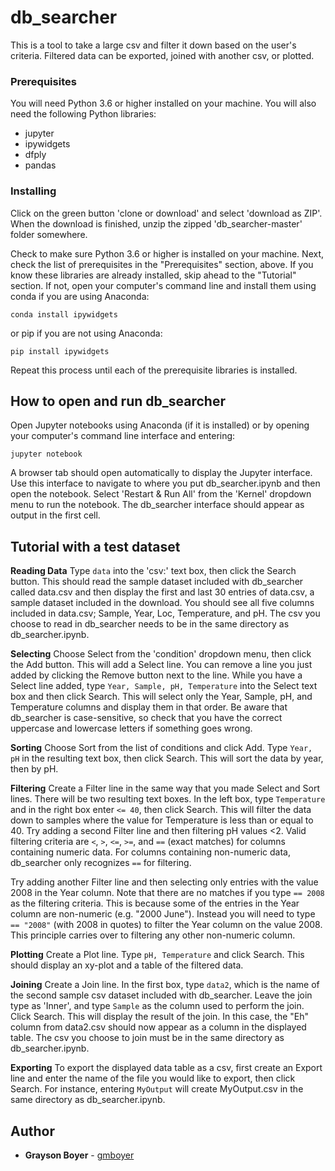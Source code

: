 # db_searcher

This is a tool to take a large csv and filter it down based on the user's criteria. Filtered data can be exported, joined with another csv, or plotted.

### Prerequisites

You will need Python 3.6 or higher installed on your machine. You will also need the following Python libraries:

- jupyter
- ipywidgets
- dfply
- pandas

### Installing

Click on the green button 'clone or download' and select 'download as ZIP'. When the download is finished, unzip the zipped 'db_searcher-master' folder somewhere.

Check to make sure Python 3.6 or higher is installed on your machine. Next, check the list of prerequisites in the "Prerequisites" section, above. If you know these libraries are already installed, skip ahead to the "Tutorial" section. If not, open your computer's command line and install them using conda if you are using Anaconda:

```
conda install ipywidgets
```

or pip if you are not using Anaconda:

```
pip install ipywidgets
```

Repeat this process until each of the prerequisite libraries is installed.

## How to open and run db_searcher

Open Jupyter notebooks using Anaconda (if it is installed) or by opening your computer's command line interface and entering:

```
jupyter notebook
```

A browser tab should open automatically to display the Jupyter interface. Use this interface to navigate to where you put db_searcher.ipynb and then open the notebook. Select 'Restart & Run All' from the 'Kernel' dropdown menu to run the notebook. The db_searcher interface should appear as output in the first cell.

## Tutorial with a test dataset

**Reading Data** Type ```data``` into the 'csv:' text box, then click the Search button. This should read the sample dataset included with db_searcher called data.csv and then display the first and last 30 entries of data.csv, a sample dataset included in the download. You should see all five columns included in data.csv; Sample, Year, Loc, Temperature, and pH. The csv you choose to read in db_searcher needs to be in the same directory as db_searcher.ipynb.

**Selecting** Choose Select from the 'condition' dropdown menu, then click the Add button. This will add a Select line. You can remove a line you just added by clicking the Remove button next to the line. While you have a Select line added, type ```Year, Sample, pH, Temperature``` into the Select text box and then click Search. This will select only the Year, Sample, pH, and Temperature columns and display them in that order. Be aware that db_searcher is case-sensitive, so check that you have the correct uppercase and lowercase letters if something goes wrong.

**Sorting** Choose Sort from the list of conditions and click Add. Type ```Year, pH``` in the resulting text box, then click Search. This will sort the data by year, then by pH.

**Filtering** Create a Filter line in the same way that you made Select and Sort lines. There will be two resulting text boxes. In the left box, type ```Temperature``` and in the right box enter ```<= 40```, then click Search. This will filter the data down to samples where the value for Temperature is less than or equal to 40. Try adding a second Filter line and then filtering pH values <2. Valid filtering criteria are ```<```, ```>```, ```<=```, ```>=```, and ```==``` (exact matches) for columns containing numeric data. For columns containing non-numeric data, db_searcher only recognizes ```==``` for filtering.

Try adding another Filter line and then selecting only entries with the value 2008 in the Year column. Note that there are no matches if you type ```== 2008``` as the filtering criteria. This is because some of the entries in the Year column are non-numeric (e.g. "2000 June"). Instead you will need to type ```== "2008"``` (with 2008 in quotes) to filter the Year column on the value 2008. This principle carries over to filtering any other non-numeric column.

**Plotting** Create a Plot line. Type ```pH, Temperature``` and click Search. This should display an xy-plot and a table of the filtered data.

**Joining** Create a Join line. In the first box, type ```data2```, which is the name of the second sample csv dataset included with db_searcher. Leave the join type as 'Inner', and type ```Sample``` as the column used to perform the join. Click Search. This will display the result of the join. In this case, the "Eh" column from data2.csv should now appear as a column in the displayed table. The csv you choose to join must be in the same directory as db_searcher.ipynb.

**Exporting** To export the displayed data table as a csv, first create an Export line and enter the name of the file you would like to export, then click Search. For instance, entering ```MyOutput``` will create MyOutput.csv in the same directory as db_searcher.ipynb.


## Author

* **Grayson Boyer** - [gmboyer](https://github.com/gmboyer)